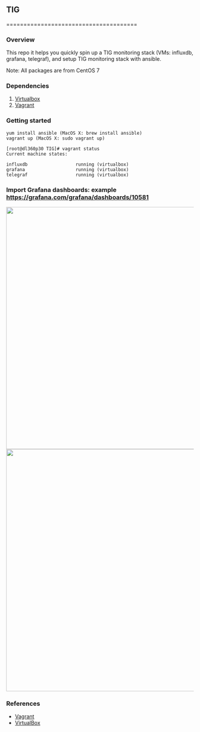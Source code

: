 ## TIG
======================================

### Overview

This repo it helps you quickly spin up a TIG monitoring stack (VMs: influxdb, grafana, telegraf), and setup TIG monitoring stack with ansible.

Note: All packages are from CentOS 7

### Dependencies
1. [Virtualbox](https://www.virtualbox.org/wiki/Downloads)
2. [Vagrant](http://www.vagrantup.com/downloads.html)

### Getting started
```
yum install ansible (MacOS X: brew install ansible)
vagrant up (MacOS X: sudo vagrant up)

```
```
[root@dl360p30 TIG]# vagrant status
Current machine states:

influxdb                  running (virtualbox)
grafana                   running (virtualbox)
telegraf                  running (virtualbox)

```
### Import Grafana dashboards: example https://grafana.com/grafana/dashboards/10581

<img src="https://github.com/ExampleInc/TIG-vagrant-grafana-import-dashboard-host-10581.png?raw=true" width="650">

<img src="https://github.com/ExampleInc//TIG-vagrant-grafana.png?raw=true" width="650">



### References
* [Vagrant](http://vagrantup.com)
* [VirtualBox](http://www.virtualbox.org)

